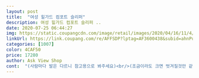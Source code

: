```yaml
---
layout: post 
title:  "여성 힐가드 컴포트 슬리퍼" 
description: 여성 힐가드 컴포트 슬리퍼 ..
date: 2020-07-25 06:44:27 
img: https://static.coupangcdn.com/image/retail/images/2020/04/16/11/4/a3be91db-3d34-4cc4-8419-d96cdec5775b.jpg 
linkUrl: https://link.coupang.com/re/AFFSDP?lptag=AF3600438&subid=ahnPublicAsk&pageKey=1471855102&itemId=2530127448&vendorItemId=70522908624&traceid=V0-113-11fd54b4c8e6228c 
categories: [1007] 
color: 4CAF50 
price: 17280 
author: Ask View Shop 
cont:  "(사람마다 발은 다르니 참고용으로 봐주세요)<br/>(조금이라도 크면 벗겨질것만 같은 불안감으로 어릴때부터 딱 맞게 신음)<br/>250 신으니까 발가락 앞과 뒤꿈치에 살짝 남는게 딱 좋네요<br/>검정색도 살까 고민중이에요<br/>그래도 대만족.<br/>.<br/>♡<br/>너무 편하고 좋아요... <br/>.<br/><br/>발등을 감싸주니 종아리에도 힘 덜 들어가서 다리가 덜 피곤하네요<br/>살짝 티가 납니다ㅜㅜ<br/>슬리퍼는 살짝 크게 신어야된다해서<br/>평소 운동화 딱맞네 240 신고, 발볼 8<br/> -9 정도로 넓은편이에요<br/>한가지 아쉬운 점은 발등 감싸는 부분이 발가락 접히는 부분까지 오는데 걸어다니면서 접히네요... <br/><br/>" 
---
```

